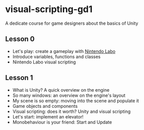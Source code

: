 # visual-scripting-gd1
A dedicate course for game designers about the basics of Unity

## Lesson 0

- Let's play: create a gameplay with [Nintendo Labo](https://www.zeldadungeon.net/see-these-breath-of-the-wild-shrines-recreated-with-nintendo-labo/)
- Introduce variables, functions and classes
- Nintendo Labo visual scripting

## Lesson 1

- What is Unity? A quick overview on the engine
- So many windows: an overview on the engine's layout
- My scene is so empty: moving into the scene and populate it
- Game objects and components
- Visual scripting: does it worth? Unity and visual scripting
- Let's start: implement an elevator!
- Monobehaviour is your friend: Start and Update
